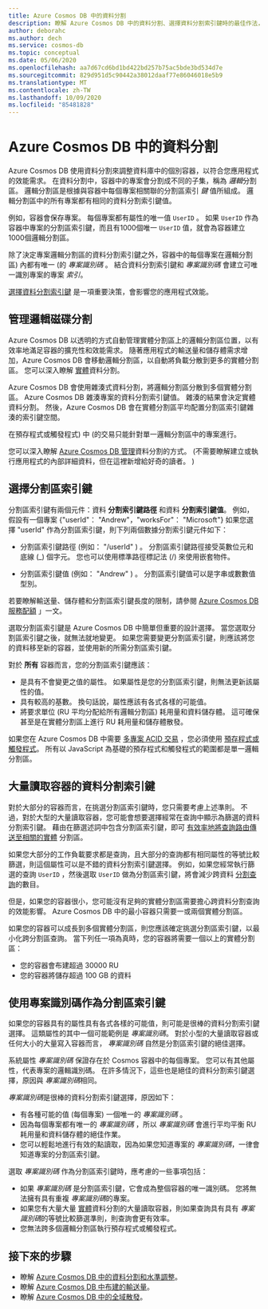 ```yaml
---
title: Azure Cosmos DB 中的資料分割
description: 瞭解 Azure Cosmos DB 中的資料分割、選擇資料分割索引鍵時的最佳作法，以及如何管理邏輯分割區
author: deborahc
ms.author: dech
ms.service: cosmos-db
ms.topic: conceptual
ms.date: 05/06/2020
ms.openlocfilehash: aa7d67cd6bd1bd422bd257b75ac5bde3bd534d7e
ms.sourcegitcommit: 829d951d5c90442a38012daaf77e86046018e5b9
ms.translationtype: MT
ms.contentlocale: zh-TW
ms.lasthandoff: 10/09/2020
ms.locfileid: "85481828"
---
```

# <a name="partitioning-in-azure-cosmos-db"></a>Azure Cosmos DB 中的資料分割

Azure Cosmos DB 使用資料分割來調整資料庫中的個別容器，以符合您應用程式的效能需求。 在資料分割中，容器中的專案會分割成不同的子集，稱為 *邏輯*分割區。 邏輯分割區是根據與容器中每個專案相關聯的分割區索引 *鍵* 值所組成。 邏輯分割區中的所有專案都有相同的資料分割索引鍵值。

例如，容器會保存專案。 每個專案都有屬性的唯一值 `UserID` 。 如果 `UserID` 作為容器中專案的分割區索引鍵，而且有1000個唯一 `UserID` 值，就會為容器建立1000個邏輯分割區。

除了決定專案邏輯分割區的資料分割索引鍵之外，容器中的每個專案在邏輯分割區) 內都有唯一 (的 *專案識別碼* 。 結合資料分割索引鍵和 *專案識別碼* 會建立可唯一識別專案的專案 *索引*。

[選擇資料分割索引鍵](partitioning-overview.md#choose-partitionkey) 是一項重要決策，會影響您的應用程式效能。

## <a name="managing-logical-partitions"></a>管理邏輯磁碟分割

Azure Cosmos DB 以透明的方式自動管理實體分割區上的邏輯分割區位置，以有效率地滿足容器的擴充性和效能需求。 隨著應用程式的輸送量和儲存體需求增加，Azure Cosmos DB 會移動邏輯分割區，以自動將負載分散到更多的實體分割區。 您可以深入瞭解 [實體](partition-data.md#physical-partitions)資料分割。

Azure Cosmos DB 會使用雜湊式資料分割，將邏輯分割區分散到多個實體分割區。 Azure Cosmos DB 雜湊專案的資料分割索引鍵值。 雜湊的結果會決定實體資料分割。 然後，Azure Cosmos DB 會在實體分割區平均配置分割區索引鍵雜湊的索引鍵空間。

在預存程式或觸發程式) 中 (的交易只能針對單一邏輯分割區中的專案進行。

您可以深入瞭解 [Azure Cosmos DB 管理](partition-data.md)資料分割的方式。  (不需要瞭解建立或執行應用程式的內部詳細資料，但在這裡新增給好奇的讀者。 ) 

## <a name="choosing-a-partition-key"></a><a id="choose-partitionkey"></a>選擇分割區索引鍵

分割區索引鍵有兩個元件：資料 **分割索引鍵路徑** 和資料 **分割索引鍵值**。 例如，假設有一個專案 {"userId"： "Andrew"，"worksFor"： "Microsoft"} 如果您選擇 "userId" 作為分割區索引鍵，則下列兩個數據分割索引鍵元件如下：

* 分割區索引鍵路徑 (例如： "/userId" ) 。 分割區索引鍵路徑接受英數位元和底線 (_) 個字元。 您也可以使用標準路徑標記法 (/) 來使用嵌套物件。

* 分割區索引鍵值 (例如： "Andrew" ) 。 分割區索引鍵值可以是字串或數數值型別。

若要瞭解輸送量、儲存體和分割區索引鍵長度的限制，請參閱 [Azure Cosmos DB 服務配額](concepts-limits.md) 」一文。

選取分割區索引鍵是 Azure Cosmos DB 中簡單但重要的設計選擇。 當您選取分割區索引鍵之後，就無法就地變更。 如果您需要變更分割區索引鍵，則應該將您的資料移至新的容器，並使用新的所需分割區索引鍵。

對於 **所有** 容器而言，您的分割區索引鍵應該：

* 是具有不會變更之值的屬性。 如果屬性是您的分割區索引鍵，則無法更新該屬性的值。
* 具有較高的基數。 換句話說，屬性應該有各式各樣的可能值。
* 將要求單位 (RU 平均分配給所有邏輯分割區) 耗用量和資料儲存體。 這可確保甚至是在實體分割區上進行 RU 耗用量和儲存體散發。

如果您在 Azure Cosmos DB 中需要 [多專案 ACID 交易](database-transactions-optimistic-concurrency.md#multi-item-transactions) ，您必須使用 [預存程式或觸發程式](how-to-write-stored-procedures-triggers-udfs.md#stored-procedures)。 所有以 JavaScript 為基礎的預存程式和觸發程式的範圍都是單一邏輯分割區。

## <a name="partition-keys-for-read-heavy-containers"></a>大量讀取容器的資料分割索引鍵

對於大部分的容器而言，在挑選分割區索引鍵時，您只需要考慮上述準則。 不過，對於大型的大量讀取容器，您可能會想要選擇經常在查詢中顯示為篩選的資料分割索引鍵。 藉由在篩選述詞中包含分割區索引鍵，即可 [有效率地將查詢路由傳送至相關的實體](how-to-query-container.md#in-partition-query) 分割區。

如果您大部分的工作負載要求都是查詢，且大部分的查詢都有相同屬性的等號比較篩選，則這個屬性可以是不錯的資料分割索引鍵選擇。 例如，如果您經常執行篩選的查詢 `UserID` ，然後選取 `UserID` 做為分割區索引鍵，將會減少跨資料 [分割查詢](how-to-query-container.md#avoiding-cross-partition-queries)的數目。

但是，如果您的容器很小，您可能沒有足夠的實體分割區需要擔心跨資料分割查詢的效能影響。 Azure Cosmos DB 中的最小容器只需要一或兩個實體分割區。

如果您的容器可以成長到多個實體分割區，則您應該確定挑選分割區索引鍵，以最小化跨分割區查詢。 當下列任一項為真時，您的容器將需要一個以上的實體分割區：

* 您的容器會布建超過 30000 RU
* 您的容器將儲存超過 100 GB 的資料

## <a name="using-item-id-as-the-partition-key"></a>使用專案識別碼作為分割區索引鍵

如果您的容器具有的屬性具有各式各樣的可能值，則可能是很棒的資料分割索引鍵選擇。 這類屬性的其中一個可能範例是 *專案識別碼*。 對於小型的大量讀取容器或任何大小的大量寫入容器而言， *專案識別碼* 自然是分割區索引鍵的絕佳選擇。

系統屬性 *專案識別碼* 保證存在於 Cosmos 容器中的每個專案。 您可以有其他屬性，代表專案的邏輯識別碼。 在許多情況下，這些也是絕佳的資料分割索引鍵選擇，原因與 *專案識別碼*相同。

*專案識別碼*是很棒的資料分割索引鍵選擇，原因如下：

* 有各種可能的值 (每個專案) 一個唯一的 *專案識別碼* 。
* 因為每個專案都有唯一的 *專案識別碼* ，所以 *專案識別碼* 會進行平均平衡 RU 耗用量和資料儲存體的絕佳作業。
* 您可以輕鬆地進行有效的點讀取，因為如果您知道專案的 *專案識別碼*，一律會知道專案的分割區索引鍵。

選取 *專案識別碼* 作為分割區索引鍵時，應考慮的一些事項包括：

* 如果 *專案識別碼* 是分割區索引鍵，它會成為整個容器的唯一識別碼。 您將無法擁有具有重複 *專案識別碼*的專案。
* 如果您有大量大量 [實體](partition-data.md#physical-partitions)資料分割的大量讀取容器，則如果查詢具有具有 *專案識別碼*的等號比較篩選準則，則查詢會更有效率。
* 您無法跨多個邏輯分割區執行預存程式或觸發程式。

## <a name="next-steps"></a>接下來的步驟

* 瞭解 [Azure Cosmos DB 中的資料分割和水準調整](partition-data.md)。
* 瞭解 [Azure Cosmos DB 中布建的輸送量](request-units.md)。
* 瞭解 [Azure Cosmos DB 中的全域散發](distribute-data-globally.md)。

